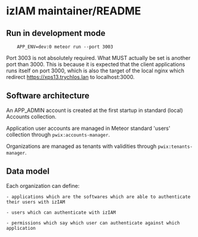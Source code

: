# izIAM maintainer/README

## Run in development mode

```
    APP_ENV=dev:0 meteor run --port 3003
```

Port 3003 is not absolutely required. What MUST actually be set is another port than 3000. This is because it is expected that the client applications runs itself on port 3000, which is also the target of the local nginx which redirect https://xps13.trychlos.lan to localhost:3000.

## Software architecture

An APP_ADMIN account is created at the first startup in standard (local) Accounts collection.

Application user accounts are managed in Meteor standard 'users' collection through `pwix:accounts-manager`.

Organizations are managed as tenants with validities through `pwix:tenants-manager`.

## Data model

Each organization can define:

    - applications which are the softwares which are able to authenticate their users with izIAM

    - users which can authenticate with izIAM

    - permissions which say which user can authenticate against which application
